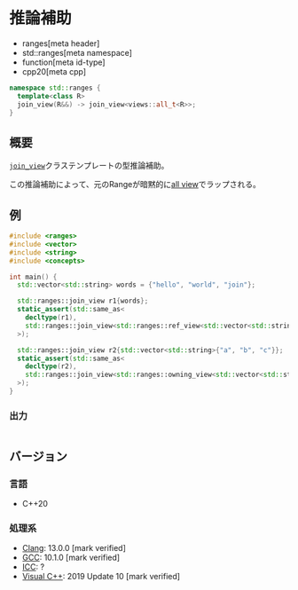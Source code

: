 # 推論補助
* ranges[meta header]
* std::ranges[meta namespace]
* function[meta id-type]
* cpp20[meta cpp]

```cpp
namespace std::ranges {
  template<class R>
  join_view(R&&) -> join_view<views::all_t<R>>;
}
```

## 概要

[`join_view`](../join_view.md)クラステンプレートの型推論補助。

この推論補助によって、元のRangeが暗黙的に[all view](../all.md)でラップされる。

## 例
```cpp example
#include <ranges>
#include <vector>
#include <string>
#include <concepts>

int main() {
  std::vector<std::string> words = {"hello", "world", "join"};

  std::ranges::join_view r1{words};
  static_assert(std::same_as<
    decltype(r1),
    std::ranges::join_view<std::ranges::ref_view<std::vector<std::string>>>
  >);

  std::ranges::join_view r2{std::vector<std::string>{"a", "b", "c"}};
  static_assert(std::same_as<
    decltype(r2),
    std::ranges::join_view<std::ranges::owning_view<std::vector<std::string>>>
  >);
}
```

### 出力
```
```

## バージョン
### 言語
- C++20

### 処理系
- [Clang](/implementation.md#clang): 13.0.0 [mark verified]
- [GCC](/implementation.md#gcc): 10.1.0 [mark verified]
- [ICC](/implementation.md#icc): ?
- [Visual C++](/implementation.md#visual_cpp): 2019 Update 10 [mark verified]